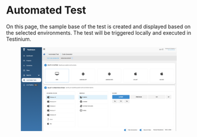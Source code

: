 # Automated Test

On this page, the sample base of the test is created and displayed based on the selected environments. The test will be triggered locally and executed in Testinium.

<figure><img src="../../.gitbook/assets/Screenshot 2025-01-29 at 15.44.02.png" alt=""><figcaption></figcaption></figure>

###
